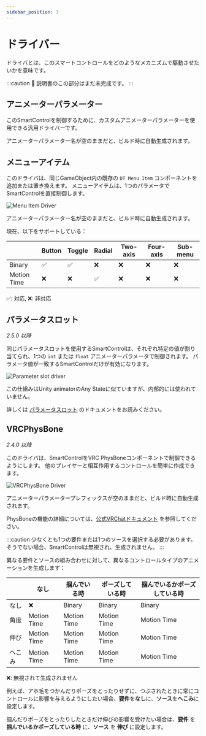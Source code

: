 ```yaml
---
sidebar_position: 3
---
```


# ドライバー

ドライバとは、このスマートコントロールをどのようなメカニズムで駆動させたいかを意味です。

:::caution
🚧 説明書のこの部分はまだ未完成です。
:::

## アニメーターパラメーター

このSmartControlを制御するために、カスタムアニメーターパラメーターを使用できる汎用ドライバーです。

アニメーターパラメーター名が空のままだと、ビルド時に自動生成されます。

## メニューアイテム

このドライバは、同じGameObject内の既存の `DT Menu Item` コンポーネントを追加または置き換えます。
メニューアイテムは、1つのパラメータでSmartControlを直接制御します。

![Menu Item Driver](/img/smartcontrol-basics-driver-menuitem.PNG)

アニメーターパラメーター名が空のままだと、ビルド時に自動生成されます。

現在、以下をサポートしている：

|             | Button | Toggle | Radial | Two-axis | Four-axis | Sub-menu |
|-------------|--------|--------|--------|----------|-----------|----------|
| Binary      | ✅     | ✅    | ❌     | ❌      | ❌        | ❌      | 
| Motion Time | ❌     | ❌    | ✅     | ❌      | ❌        | ❌      | 

✅: 対応, ❌: 非対応

## パラメータスロット

*2.5.0 以降*

同じパラメータスロットを使用するSmartControlは、それぞれ特定の値が割り当てられ、1つの `int` または `float` アニメーターパラメータで制御されます。
パラメータ値が一致するSmartControlだけが有効になります。

![Parameter slot driver](/img/smartcontrol-basics-driver-parameterslot.png)

この仕組みはUnity animatorのAny Stateに似ていますが、内部的には使われていません。

詳しくは [パラメータスロット](/docs/components/parameter-slot) のドキュメントをお読みください。

## VRCPhysBone

*2.4.0 以降*

このドライバは、SmartControlをVRC PhysBoneコンポーネントで制御できるようにします。
他のプレイヤーと相互作用するコントロールを簡単に作成できます。

![VRCPhysBone Driver](/img/smartcontrol-basics-driver-vrcphysbone.png)

アニメーターパラメータープレフィックスが空のままだと、ビルド時に自動生成されます。

PhysBoneの機能の詳細については、[公式VRChatドキュメント](https://creators.vrchat.com/avatars/avatar-dynamics/physbones/) を参照してください。

:::caution
少なくとも1つの要件または1つのソースを選択する必要があります。そうでない場合、SmartControlは無視され、生成されません。
:::

異なる要件とソースの組み合わせに対して、異なるコントロールタイプのアニメーションを生成します：

|         | なし        | 掴んでいる時     | ポーズしている時       | 掴んでいるかポーズしている時 |
|---------|-------------|-------------|-------------|------------------|
| なし    | ❌          | Binary      | Binary      | Binary           |
| 角度    | Motion Time | Motion Time | Motion Time | Motion Time      |
| 伸び    | Motion Time | Motion Time | Motion Time | Motion Time      |
| へこみ  | Motion Time | Motion Time | Motion Time | Motion Time      |

❌: 無視されて生成されません

例えば、アホ毛をつかんだりポーズをとったりせずに、つぶされたときに常にコントロールに影響を与えるようにしたい場合、**要件**を**なし**に、**ソース**を**へこみ**に設定します。

掴んだりポーズをとったりしたときだけ伸びの影響を受けたい場合は、**要件** を **掴んでいるかポーズしている時** に、**ソース** を **伸び** に設定します。
